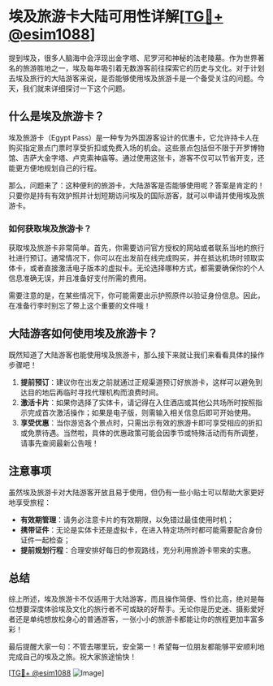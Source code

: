 # 埃及旅游卡大陆可用性详解[[TG💪+ @esim1088](https://t.me/s/esim1088)]

提到埃及，很多人脑海中会浮现出金字塔、尼罗河和神秘的法老陵墓。作为世界著名的旅游胜地之一，埃及每年吸引着无数游客前往探索它的历史与文化。对于计划去埃及旅行的大陆游客来说，是否能够使用埃及旅游卡是一个备受关注的问题。今天，我们就来详细探讨一下这个问题。

## 什么是埃及旅游卡？

埃及旅游卡（Egypt Pass）是一种专为外国游客设计的优惠卡，它允许持卡人在购买指定景点门票时享受折扣或免费入场的机会。这些景点包括但不限于开罗博物馆、吉萨大金字塔、卢克索神庙等。通过使用这张卡，游客不仅可以节省开支，还能更方便地规划自己的行程。

那么，问题来了：这种便利的旅游卡，大陆游客是否能够使用呢？答案是肯定的！只要你是持有有效护照并计划短期访问埃及的国际游客，就可以申请并使用埃及旅游卡。

### 如何获取埃及旅游卡？

获取埃及旅游卡非常简单。首先，你需要访问官方授权的网站或者联系当地的旅行社进行预订。通常情况下，你可以在出发前在线完成购买，并在抵达机场时领取实体卡，或者直接激活电子版本的虚拟卡。无论选择哪种方式，都需要确保你的个人信息准确无误，并且准备好支付所需的费用。

需要注意的是，在某些情况下，你可能需要出示护照原件以验证身份信息。因此，在准备行李时别忘了带上这个重要的文件哦！

## 大陆游客如何使用埃及旅游卡？

既然知道了大陆游客也能使用埃及旅游卡，那么接下来就让我们来看看具体的操作步骤吧！

1. **提前预订**：建议你在出发之前就通过正规渠道预订好旅游卡，这样可以避免到达目的地后再临时寻找代理机构而浪费时间。
2. **激活卡片**：如果你选择了实体卡，请记得在入住酒店或其他公共场所时按照指示完成首次激活操作；如果是电子版，则需输入相关信息后即可开始使用。
3. **享受优惠**：当你游览各个景点时，只需出示有效的旅游卡即可享受相应的折扣或免票待遇。当然啦，具体的优惠政策可能会因季节或特殊活动而有所调整，请事先查阅最新公告哦！

## 注意事项

虽然埃及旅游卡对大陆游客开放且易于使用，但仍有一些小贴士可以帮助大家更好地享受旅程：

- **有效期管理**：请务必注意卡片的有效期限，以免错过最佳使用时机；
- **携带证件**：无论是实体卡还是虚拟卡，在进入特定场所时都可能需要配合身份证件一起检查；
- **提前规划行程**：合理安排好每日的参观路线，充分利用旅游卡带来的实惠。

## 总结

综上所述，埃及旅游卡不仅适用于大陆游客，而且操作简便、性价比高，绝对是每位想要深度体验埃及文化的旅行者不可或缺的好帮手。无论你是历史迷、摄影爱好者还是单纯想放松身心的普通游客，一张小小的旅游卡都能让你的旅程更加丰富多彩！

最后提醒大家一句：不管去哪里玩，安全第一！希望每一位朋友都能够平安顺利地完成自己的埃及之旅。祝大家旅途愉快！

[[TG💪+ @esim1088](https://t.me/s/esim1088) ![Image](https://i.postimg.cc/4NQfJmqS/Snipaste-2025-05-13-00-14-12.png)]